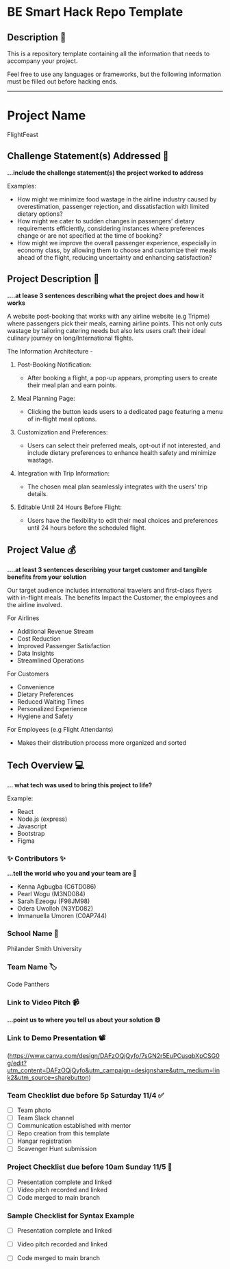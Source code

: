 # BE Smart Hack Repo Template

## Description 🚨 
This is a repository template containing all the information that needs to accompany your project.

Feel free to use any languages or frameworks, but the following information must be filled out before hacking ends.
___________
# Project Name
FlightFeast

## Challenge Statement(s) Addressed 🎯
**...include the challenge statement(s) the project worked to address**


Examples:
* How might we minimize food wastage in the airline industry caused by overestimation, passenger rejection, and dissatisfaction with limited dietary options?
* How might we cater to sudden changes in passengers' dietary requirements efficiently, considering instances where preferences change or are not specified at the time of booking?
* How might we improve the overall passenger experience, especially in economy class, by allowing them to choose and customize their meals ahead of the flight, reducing uncertainty and enhancing satisfaction?

## Project Description 🤯
**....at lease 3 sentences describing what the project does and how it works**

A website post-booking that works with any airline website (e.g Tripme) where passengers pick their meals, earning airline points. This not only cuts wastage by tailoring catering needs but also lets users craft their ideal culinary journey on long/International flights. 

The Information Architecture - 
1. Post-Booking Notification:
   - After booking a flight, a pop-up appears, prompting users to create their meal plan and earn points.

2. Meal Planning Page:
   - Clicking the button leads users to a dedicated page featuring a menu of in-flight meal options.
  
3. Customization and Preferences:
   - Users can select their preferred meals, opt-out if not interested, and include dietary preferences to enhance health safety and minimize wastage.

4. Integration with Trip Information:
   - The chosen meal plan seamlessly integrates with the users' trip details.

5. Editable Until 24 Hours Before Flight:
   - Users have the flexibility to edit their meal choices and preferences until 24 hours before the scheduled flight.


## Project Value 💰
**....at least 3 sentences describing your target customer and tangible benefits from your solution**

Our target audience includes international travelers and first-class flyers with in-flight meals. 
The benefits Impact the Customer, the employees and the airline involved. 

For Airlines 

 -  Additional Revenue Stream
 -  Cost Reduction
 -  Improved Passenger Satisfaction
 -  Data Insights
 -  Streamlined Operations


 For Customers
 
- Convenience 
- Dietary Preferences
- Reduced Waiting Times
- Personalized Experience
- Hygiene and Safety
  

For Employees (e.g Flight Attendants)

- Makes their distribution process more organized and sorted
  

## Tech Overview 💻
**... what tech was used to bring this project to life?**

Example:
* React
* Node.js (express)
* Javascript
* Bootstrap
* Figma


### ✨ Contributors ✨
**...tell the world who you and your team are 🙂**
* Kenna Agbugba (C6TD086)
* Pearl Wogu (M3ND084)
* Sarah Ezeogu (F98JM98)
* Odera Uwolloh (N3YD082)
* Immanuella Umoren (C0AP744)

### School Name 🏫
Philander Smith University

### Team Name 🏷
Code Panthers

### Link to Video Pitch 📹
**...point us to where you tell us about your solution 😄**

### Link to Demo Presentation 📽
(https://www.canva.com/design/DAFzOQjQyfo/7sGN2r5EuPCusqbXpCSG0g/edit?utm_content=DAFzOQjQyfo&utm_campaign=designshare&utm_medium=link2&utm_source=sharebutton)

### Team Checklist due before 5p Saturday 11/4 ✅
- [ ] Team photo
- [ ] Team Slack channel
- [ ] Communication established with mentor
- [ ] Repo creation from this template
- [ ] Hangar registration
- [ ] Scavenger Hunt submission

### Project Checklist due before 10am Sunday 11/5 🏁
- [ ] Presentation complete and linked
- [ ] Video pitch recorded and linked
- [ ] Code merged to main branch

### Sample Checklist for Syntax Example 
- [ ] Presentation complete and linked
- [ ] Video pitch recorded and linked
- [ ] Code merged to main branch

